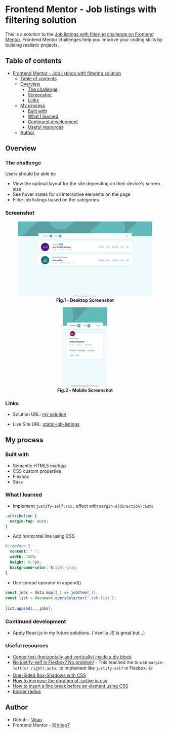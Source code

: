 # Frontend Mentor - Job listings with filtering solution

This is a solution to the [Job listings with filtering challenge on Frontend Mentor](https://www.frontendmentor.io/challenges/job-listings-with-filtering-ivstIPCt). Frontend Mentor challenges help you improve your coding skills by building realistic projects.

## Table of contents

- [Frontend Mentor - Job listings with filtering solution](#frontend-mentor---job-listings-with-filtering-solution)
  - [Table of contents](#table-of-contents)
  - [Overview](#overview)
    - [The challenge](#the-challenge)
    - [Screenshot](#screenshot)
    - [Links](#links)
  - [My process](#my-process)
    - [Built with](#built-with)
    - [What I learned](#what-i-learned)
    - [Continued development](#continued-development)
    - [Useful resources](#useful-resources)
  - [Author](#author)

## Overview

### The challenge

Users should be able to:

- View the optimal layout for the site depending on their device's screen size
- See hover states for all interactive elements on the page
- Filter job listings based on the categories

### Screenshot

<figure align="center">
  <img src="./images/desktop-screenshot.png" alt="desktop-screen"/>
  <figcaption>
    <b>Fig.1 - Desktop Screenshot</b>
  </figcaption>
</figure>

<figure align="center">
  <img src="./images/mobile-screenshot.png" alt="mobile-screen" height="250"/>
  <figcaption>
    <b>Fig.2 - Mobile Screenshot</b>
  </figcaption>
</figure>

### Links

- Solution URL: [my solution](https://www.frontendmentor.io/solutions/job-listings-with-filtering-jG2sMVN7cW)

- Live Site URL: [static-job-listings](https://static-job-listings-master-roan.vercel.app/)

## My process

### Built with

- Semantic HTML5 markup
- CSS custom properties
- Flexbox
- Sass

### What I learned

- Implement `justify-self:xxx;` effect with `margin-${direction}:auto`

```css
.attribution {
  margin-top: auto;
}
```

- Add horizontal line using CSS

```css
&::before {
  content: " ";
  width: 100%;
  height: 0.5px;
  background-color: $light-gray;
}
```

- Use spread operator in append()

```js
const jobs = data.map((_) => jobItem(_));
const list = document.querySelector(".job-list");

list.append(...jobs);
```

### Continued development

- Apply React.js in my future solutions. ( Vanilla JS is great but...)

### Useful resources

- [Center text (horizontally and vertically) inside a div block](https://stackoverflow.com/a/5703632)
- [No justify-self in Flexbox? No problem!](https://www.youtube.com/watch?v=q08BbYNG8h0) - This teached me to use `margin-left(or right):auto;` to implement like `justify-self` in Flexbox. 👍
- [One-Sided Box-Shadows with CSS](https://pixelbrewco.com/index.php?step=blog&step2=post10)
- [How to increase the duration of :active in css](https://stackoverflow.com/questions/30939950/how-to-increase-the-duration-of-active-in-css)
- [How to insert a line break before an element using CSS](https://stackoverflow.com/a/11750985)
- [border radius](https://developer.mozilla.org/zh-CN/docs/Web/CSS/border-radius)

## Author

- Github - [Vitap](https://github.com/Vitap7)
- Frontend Mentor - [@Vitap7](https://www.frontendmentor.io/profile/Vitap7)
